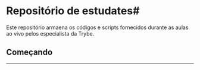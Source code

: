 # Repositório de estudates#

Este repositório armaena os códigos e scripts fornecidos durante as aulas ao vivo pelos especialista da Trybe.

## Começando

---